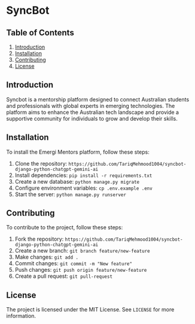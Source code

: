 

**SyncBot**
==========================

**Table of Contents**
-----------------

1. [Introduction](#introduction)
2. [Installation](#installation)
3. [Contributing](#contributing)
4. [License](#license)

**Introduction**
---------------

Syncbot is a mentorship platform designed to connect Australian students and professionals with global experts in emerging technologies. The platform aims to enhance the Australian tech landscape and provide a supportive community for individuals to grow and develop their skills.

**Installation**
---------------

To install the Emergi Mentors platform, follow these steps:

1. Clone the repository: `https://github.com/TariqMehmood1004/syncbot-django-python-chatgpt-gemini-ai`
2. Install dependencies: `pip install -r requirements.txt`
3. Create a new database: `python manage.py migrate`
4. Configure environment variables: `cp .env.example .env`
5. Start the server: `python manage.py runserver`


**Contributing**
--------------

To contribute to the project, follow these steps:

1. Fork the repository: `https://github.com/TariqMehmood1004/syncbot-django-python-chatgpt-gemini-ai`
2. Create a new branch: `git branch feature/new-feature`
3. Make changes: `git add .`
4. Commit changes: `git commit -m "New feature"`
5. Push changes: `git push origin feature/new-feature`
6. Create a pull request: `git pull-request`

**License**
----------

The project is licensed under the MIT License. See `LICENSE` for more information.
